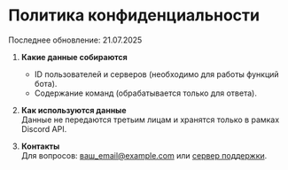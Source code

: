 # Политика конфиденциальности

Последнее обновление: 21.07.2025

1. **Какие данные собираются**  
   - ID пользователей и серверов (необходимо для работы функций бота).  
   - Содержание команд (обрабатывается только для ответа).

2. **Как используются данные**  
   Данные не передаются третьим лицам и хранятся только в рамках Discord API.

3. **Контакты**  
   Для вопросов: ваш_email@example.com или [сервер поддержки](https://discord.gg/ваша_ссылка).

